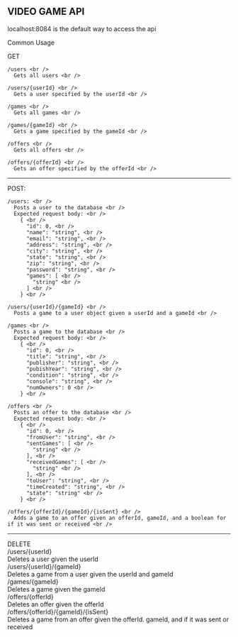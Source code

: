 VIDEO GAME API
----------------------------------------------------------------------------
localhost:8084 is the default way to access the api

Common Usage

  GET
  
    /users <br />
      Gets all users <br />
      
    /users/{userId} <br />
      Gets a user specified by the userId <br />
      
    /games <br />
      Gets all games <br />
      
    /games/{gameId} <br />
      Gets a game specified by the gameId <br />
      
    /offers <br />
      Gets all offers <br />
      
    /offers/{offerId} <br />
      Gets an offer specified by the offerId <br />
      
-------------------------------------------------------------
  POST: <br />
  
    /users: <br />
      Posts a user to the database <br />
      Expected request body: <br />
        { <br />
          "id": 0, <br />
          "name": "string", <br />
          "email": "string", <br />
          "address": "string", <br />
          "city": "string", <br />
          "state": "string", <br />
          "zip": "string", <br />
          "password": "string", <br />
          "games": [ <br />
            "string" <br />
          ] <br />
        } <br />
        
    /users/{userId}/{gameId} <br />
      Posts a game to a user object given a userId and a gameId <br />
      
    /games <br />
      Posts a game to the database <br />
      Expected request body: <br />
        { <br />
          "id": 0, <br />
          "title": "string", <br />
          "publisher": "string", <br />
          "pubishYear": "string", <br />
          "condition": "string", <br />
          "console": "string", <br />
          "numOwners": 0 <br />
        } <br />
        
    /offers <br />
      Posts an offer to the database <br />
      Expected request body: <br />
        { <br />
          "id": 0, <br />
          "fromUser": "string", <br />
          "sentGames": [ <br />
            "string" <br />
          ], <br />
          "receivedGames": [ <br />
            "string" <br />
          ], <br />
          "toUser": "string", <br />
          "timeCreated": "string", <br />
          "state": "string" <br />
        } <br />
        
    /offers/{offerId}/{gameId}/{isSent} <br />
      Adds a game to an offer given an offerId, gameId, and a boolean for if it was sent or received <br />
      
--------------------------------------------------------------------------------------------------------------
  DELETE <br />
    /users/{userId} <br />
      Deletes a user given the userId <br />
    /users/{userId}/{gameId} <br />
      Deletes a game from a user given the userId and gameId <br />
    /games/{gameId} <br />
      Deletes a game given the gameId <br />
    /offers/{offerId} <br />
      Deletes an offer given the offerId <br />
    /offers/{offerId}/{gameId}/{isSent} <br />
      Deletes a game from an offer given the offerId. gameId, and if it was sent or received <br />
    
